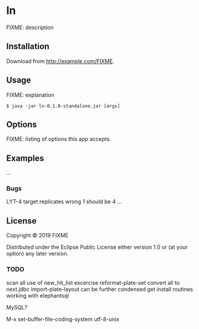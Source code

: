 # ln

FIXME: description

## Installation

Download from http://example.com/FIXME.

## Usage

FIXME: explanation

    $ java -jar ln-0.1.0-standalone.jar [args]

## Options

FIXME: listing of options this app accepts.

## Examples

...

### Bugs
LYT-4 target replicates wrong 1 should be 4
...

## License

Copyright © 2019 FIXME

Distributed under the Eclipse Public License either version 1.0 or (at
your option) any later version.


### TODO

scan all use of new_hit_list
excercise reformat-plate-set
convert all to next.jdbc
import-plate-layout can be further condensed
get install routines working with elephantsql



MySQL?


M-x set-buffer-file-coding-system utf-8-unix

